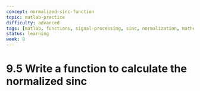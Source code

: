 ```yaml
---
concept: normalized-sinc-function
topic: matlab-practice
difficulty: advanced
tags: [matlab, functions, signal-processing, sinc, normalization, mathematical-functions]
status: learning
week: 8
---
```


# 9.5 Write a function to calculate the normalized sinc